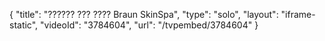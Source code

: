 {
    "title": "?????? ??? ???? Braun SkinSpa",
    "type": "solo",
    "layout": "iframe-static",
    "videoId": "3784604",
    "url": "\/tvpembed\/3784604"
}
